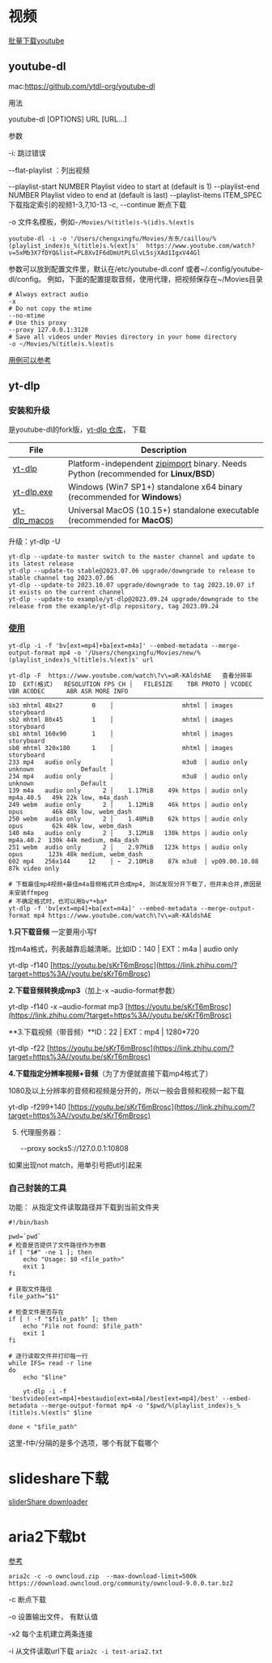 # 视频

[批量下载youtube](https://github.com/shaked6540/YoutubePlaylistDownloader)

## youtube-dl

mac:https://github.com/ytdl-org/youtube-dl

用法

youtube-dl [OPTIONS] URL [URL...]

参数

-i:  跳过错误

--flat-playlist ：列出视频

--playlist-start NUMBER              Playlist video to start at (default is 1)
--playlist-end NUMBER                Playlist video to end at (default is   last)
--playlist-items ITEM_SPEC         下载指定索引的视频1-3,7,10-13
-c, --continue        断点下载    

-o 文件名模板，例如`~/Movies/%(title)s-%(id)s.%(ext)s`



```shell
youtube-dl -i -o '/Users/chengxingfu/Movies/东东/caillou/%(playlist_index)s_%(title)s.%(ext)s'  https://www.youtube.com/watch?v=5xMb3X7fDYQ&list=PL8XvIF6dDmUtPLGlvL5sjXAd1IgxV44Gl
```







参数可以放到配置文件里，默认在/etc/youtube-dl.conf 或者~/.config/youtube-dl/config。 
例如，下面的配置提取音频，使用代理，把视频保存在~/Movies目录

```shell
# Always extract audio
-x
# Do not copy the mtime
--no-mtime
# Use this proxy
--proxy 127.0.0.1:3128
# Save all videos under Movies directory in your home directory
-o ~/Movies/%(title)s.%(ext)s
```

[用例可以参考](https://www.sysgeek.cn/youtube-dl-examples/)

## yt-dlp

### 安装和升级

是youtube-dl的fork版，[yt-dlp 仓库](https://github.com/yt-dlp/yt-dlp?tab=readme-ov-file#release-files)， 下载

| File                                                         | Description                                                  |
| ------------------------------------------------------------ | ------------------------------------------------------------ |
| [yt-dlp](https://github.com/yt-dlp/yt-dlp/releases/latest/download/yt-dlp) | Platform-independent [zipimport](https://docs.python.org/3/library/zipimport.html) binary. Needs Python (recommended for **Linux/BSD**) |
| [yt-dlp.exe](https://github.com/yt-dlp/yt-dlp/releases/latest/download/yt-dlp.exe) | Windows (Win7 SP1+) standalone x64 binary (recommended for **Windows**) |
| [yt-dlp_macos](https://github.com/yt-dlp/yt-dlp/releases/latest/download/yt-dlp_macos) | Universal MacOS (10.15+) standalone executable (recommended for **MacOS**) |

升级：yt-dlp -U

```shell
yt-dlp --update-to master switch to the master channel and update to its latest release
yt-dlp --update-to stable@2023.07.06 upgrade/downgrade to release to stable channel tag 2023.07.06
yt-dlp --update-to 2023.10.07 upgrade/downgrade to tag 2023.10.07 if it exists on the current channel
yt-dlp --update-to example/yt-dlp@2023.09.24 upgrade/downgrade to the release from the example/yt-dlp repository, tag 2023.09.24
```

### [使用](https://zhuanlan.zhihu.com/p/618467617)

```shell
yt-dlp -i -f 'bv[ext=mp4]+ba[ext=m4a]' --embed-metadata --merge-output-format mp4 -o '/Users/chengxingfu/Movies/new/%(playlist_index)s_%(title)s.%(ext)s' url
```





```shell
yt-dlp -F  https://www.youtube.com/watch\?v\=aR-KAldshAE   查看分辨率
ID  EXT(格式)   RESOLUTION FPS CH │   FILESIZE    TBR PROTO │ VCODEC           VBR ACODEC      ABR ASR MORE INFO
──────────────────────────────────────────────────────────────────────────────────────────────────────────────────
sb3 mhtml 48x27        0    │                   mhtml │ images                                   storyboard
sb2 mhtml 80x45        1    │                   mhtml │ images                                   storyboard
sb1 mhtml 160x90       1    │                   mhtml │ images                                   storyboard
sb0 mhtml 320x180      1    │                   mhtml │ images                                   storyboard
233 mp4   audio only        │                   m3u8  │ audio only           unknown             Default
234 mp4   audio only        │                   m3u8  │ audio only           unknown             Default
139 m4a   audio only      2 │    1.17MiB    49k https │ audio only           mp4a.40.5   49k 22k low, m4a_dash
249 webm  audio only      2 │    1.12MiB    46k https │ audio only           opus        46k 48k low, webm_dash
250 webm  audio only      2 │    1.48MiB    62k https │ audio only           opus        62k 48k low, webm_dash
140 m4a   audio only      2 │    3.12MiB   130k https │ audio only           mp4a.40.2  130k 44k medium, m4a_dash
251 webm  audio only      2 │    2.97MiB   123k https │ audio only           opus       123k 48k medium, webm_dash
602 mp4   256x144     12    │ ~  2.10MiB    87k m3u8  │ vp09.00.10.08    87k video only

# 下载最佳mp4视频+最佳m4a音频格式并合成mp4, 测试发现分开下载了，但并未合并,原因是未安装ffmpeg
# 不确定格式时，也可以用bv*+ba*
yt-dlp -f 'bv[ext=mp4]+ba[ext=m4a]' --embed-metadata --merge-output-format mp4 https://www.youtube.com/watch\?v\=aR-KAldshAE       
```

**1.只下载音频**  一定要用小写f

找m4a格式，列表越靠后越清晰。比如ID：140 | EXT：m4a | audio only

yt-dlp -f140 [https://youtu.be/sKrT6mBrosc](https://link.zhihu.com/?target=https%3A//youtu.be/sKrT6mBrosc)

**2.下载音频转换成mp3**（加上-x –audio-format参数）

yt-dlp -f140 -x –audio-format mp3 [https://youtu.be/sKrT6mBrosc](https://link.zhihu.com/?target=https%3A//youtu.be/sKrT6mBrosc)

**3.下载视频（带音频）**ID：22 | EXT：mp4 | 1280*720

yt-dlp -f22 [https://youtu.be/sKrT6mBrosc](https://link.zhihu.com/?target=https%3A//youtu.be/sKrT6mBrosc)

**4.下载指定分辨率视频+音频**（为了方便就直接下载mp4格式了）

1080及以上分辨率的音频和视频是分开的，所以一般会音频和视频一起下载

yt-dlp -f299+140 [https://youtu.be/sKrT6mBrosc](https://link.zhihu.com/?target=https%3A//youtu.be/sKrT6mBrosc)

5. 代理服务器： 

   --proxy socks5://127.0.0.1:10808

如果出现not match，用单引号把utl引起来

### 自己封装的工具

功能： 从指定文件读取路径并下载到当前文件夹

```shell
#!/bin/bash

pwd=`pwd`
# 检查是否提供了文件路径作为参数
if [ "$#" -ne 1 ]; then
    echo "Usage: $0 <file_path>"
    exit 1
fi

# 获取文件路径
file_path="$1"

# 检查文件是否存在
if [ ! -f "$file_path" ]; then
    echo "File not found: $file_path"
    exit 1
fi

# 逐行读取文件并打印每一行
while IFS= read -r line
do
    echo "$line"

    yt-dlp -i -f 'bestvideo[ext=mp4]+bestaudio[ext=m4a]/best[ext=mp4]/best' --embed-metadata --merge-output-format mp4 -o "$pwd/%(playlist_index)s_%(title)s.%(ext)s" $line

done < "$file_path"

```

这里-f中/分隔的是多个选项，哪个有就下载哪个

# slideshare下载

[sliderShare downloader](https://www.slidesdownloader.com/)





# aria2下载bt

[参考](https://m.freebuf.com/sectool/244962.html)

```shell
aria2c -c -o owncloud.zip  --max-download-limit=500k https://download.owncloud.org/community/owncloud-9.0.0.tar.bz2
```

-c 	断点下载

-o	设置输出文件， 有默认值

-x2	每个主机建立两条连接

-i	 从文件读取url下载 `aria2c -i test-aria2.txt`

